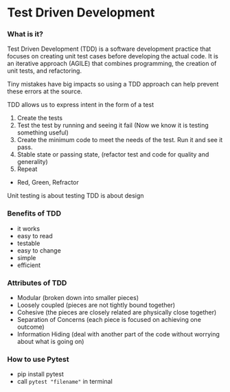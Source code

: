 # Test Driven Development

### What is it?

 Test Driven Development (TDD) is a software development practice that focuses on creating unit
 test cases before developing the actual code. It is an iterative approach (AGILE) that combines
 programming, the creation of unit tests, and refactoring.

Tiny mistakes have big impacts so using a TDD approach can help prevent these errors at the source.

TDD allows us to express intent in the form of a test
1) Create the tests
2) Test the test by running and seeing it fail
   (Now we know it is testing something useful)
3) Create the minimum code to meet the needs of the test. Run it and see it pass.
4) Stable state or passing state, (refactor test and code for quality and generality)
5) Repeat

- Red, Green, Refractor

Unit testing is about testing
TDD is about design

### Benefits of TDD
- it works
- easy to read
- testable
- easy to change
- simple
- efficient


### Attributes of TDD
- Modular (broken down into smaller pieces)
- Loosely coupled (pieces are not tightly bound together)
- Cohesive (the pieces are closely related are physically close together)
- Separation of Concerns (each piece is focused on achieving one outcome)
- Information Hiding (deal with another part of the code without worrying about what is going on)

### How to use Pytest

- pip install pytest
- call `pytest "filename"` in terminal
